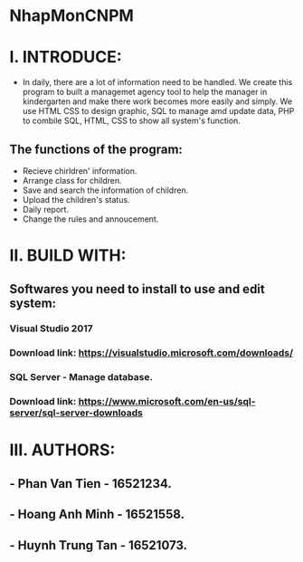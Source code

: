 # NhapMonCNPM
# I. INTRODUCE:
- In daily, there are a lot of information need to be handled. We create this program to built a managemet agency tool to help the manager in kindergarten and make there work becomes more easily and simply. We use HTML CSS to design graphic, SQL to manage amd update data, PHP to combile SQL, HTML, CSS to show all system's function.
## The functions of the program:
 - Recieve chirldren' information.
 - Arrange class for children.
 - Save and search the information of children.
 - Upload the children's status.
 - Daily report.
 - Change the rules and annoucement.

# II. BUILD WITH: 
##  Softwares you need to install to use and edit system:
### Visual Studio 2017
### Download link: https://visualstudio.microsoft.com/downloads/
### SQL Server - Manage database.
### Download link: https://www.microsoft.com/en-us/sql-server/sql-server-downloads

# III. AUTHORS:
## - Phan Van Tien - 16521234.
## - Hoang Anh Minh - 16521558.
## - Huynh Trung Tan - 16521073.
